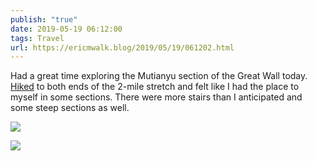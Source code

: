 ```yaml
---
publish: "true"
date: 2019-05-19 06:12:00
tags: Travel
url: https://ericmwalk.blog/2019/05/19/061202.html
---
```


Had a great time exploring the Mutianyu section of the Great Wall today. [Hiked](https://www.strava.com/activities/2378851867) to both ends of the 2-mile stretch and felt like I had the place to myself in some sections. There were more stairs than I anticipated and some steep sections as well.

![](https://ericmwalk.blog/uploads/2022/b95d53de20.jpg)

![](https://ericmwalk.blog/uploads/2022/90e2c21c39.jpg)